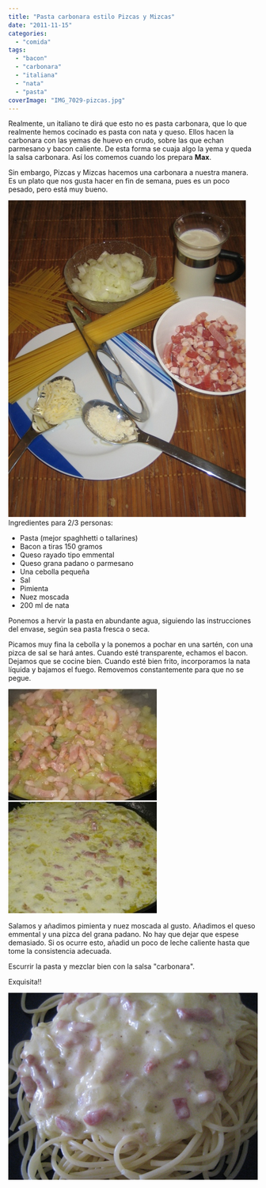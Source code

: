 ```yaml
---
title: "Pasta carbonara estilo Pizcas y Mizcas"
date: "2011-11-15"
categories: 
  - "comida"
tags: 
  - "bacon"
  - "carbonara"
  - "italiana"
  - "nata"
  - "pasta"
coverImage: "IMG_7029-pizcas.jpg"
---
```


Realmente, un italiano te dirá que esto no es pasta carbonara, que lo que realmente hemos cocinado es pasta con nata y queso. Ellos hacen la carbonara con las yemas de huevo en crudo, sobre las que echan parmesano y bacon caliente. De esta forma se cuaja algo la yema y queda la salsa carbonara. Así los comemos cuando los prepara **Max**.

Sin embargo, Pizcas y Mizcas hacemos una carbonara a nuestra manera. Es un plato que nos gusta hacer en fin de semana, pues es un poco pesado, pero está muy bueno.

![](images/IMG_7015-pizcas.jpg "IMG_7015 pizcas")Ingredientes para 2/3 personas:

- Pasta (mejor spaghhetti o tallarines)
- Bacon a tiras 150 gramos
- Queso rayado tipo emmental
- Queso grana padano o parmesano
- Una cebolla pequeña
- Sal
- Pimienta
- Nuez moscada
- 200 ml de nata

Ponemos a hervir la pasta en abundante agua, siguiendo las instrucciones del envase, según sea pasta fresca o seca.

Picamos muy fina la cebolla y la ponemos a pochar en una sartén, con una pizca de sal se hará antes. Cuando esté transparente, echamos el bacon. Dejamos que se cocine bien. Cuando esté bien frito, incorporamos la nata líquida y bajamos el fuego. Removemos constantemente para que no se pegue.

![](images/IMG_7024-pizcas-300x225.jpg "IMG_7024 pizcas")   ![](images/IMG_7026-pizcas-300x225.jpg "IMG_7026 pizcas")

Salamos y añadimos pimienta y nuez moscada al gusto. Añadimos el queso emmental y una pizca del grana padano. No hay que dejar que espese demasiado. Si os ocurre esto, añadid un poco de leche caliente hasta que tome la consistencia adecuada.

Escurrir la pasta y mezclar bien con la salsa "carbonara".

Exquisita!!

![](images/IMG_7029-pizcas.jpg "IMG_7029 pizcas")
